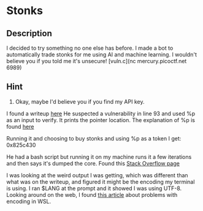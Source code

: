 #   Stonks

##  Description
I decided to try something no one else has before. I made a bot to automatically trade stonks for me using AI and machine learning. I wouldn't believe you if you told me it's unsecure! [vuln.c](nc mercury.picoctf.net 6989)

##  Hint
1.  Okay, maybe I'd believe you if you find my API key.

I found a writeup [here](https://dmfrsecurity.com/2021/04/07/picoctf-2021-stonks-writeup/)
He suspected a vulnerability in line 93 and used %p as an input to verify.  It prints the pointer location.
The explanation of %p is found [here](https://www.tutorialspoint.com/what-is-the-use-of-p-in-printf-in-c)

Running it and choosing to buy stonks and using %p as a token I get: 0x825c430

He had a bash script but running it on my machine runs it a few iterations and then says it's dumped the core.
Found this [Stack Overflow page](https://stackoverflow.com/questions/52952965/the-monitored-command-dumped-core)

I was looking at the weird output I was getting, which was different than what was on the writeup, and figured it might be the encoding my terminal is using. I ran $LANG at the prompt and it showed I was using UTF-8. Looking around on the web, I found [this article](https://github.com/microsoft/Terminal/issues/306) about problems with encoding in WSL.
